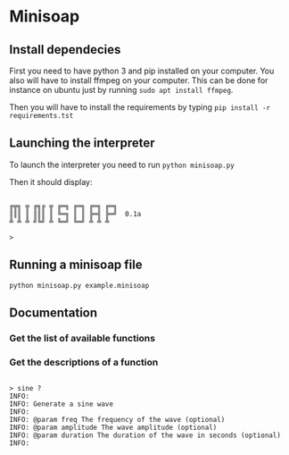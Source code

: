 # Minisoap
## Install dependecies
First you need to have python 3 and pip installed on your computer.
You also will have to install ffmpeg on your computer. This can be done for instance on ubuntu just by running ```sudo apt install ffmpeg```.

Then you will have to install the requirements by typing ```pip install -r requirements.tst```

## Launching the interpreter
To launch the interpreter you need to run ```python minisoap.py``` 

Then it should display:

```

╔╦╗ ╦ ╔╗╔ ╦ ╔═╗ ╔═╗ ╔═╗ ╔═╗
║║║ ║ ║║║ ║ ╚═╗ ║ ║ ╠═╣ ╠═╝  0.1a
╩ ╩ ╩ ╝╚╝ ╩ ╚═╝ ╚═╝ ╩ ╩ ╩

>
```

## Running a minisoap file

```python minisoap.py example.minisoap```

## Documentation
### Get the list of available functions
### Get the descriptions of a function

```

> sine ?
INFO: 
INFO: Generate a sine wave
INFO: 
INFO: @param freq The frequency of the wave (optional)
INFO: @param amplitude The wave amplitude (optional)
INFO: @param duration The duration of the wave in seconds (optional)
INFO:

```